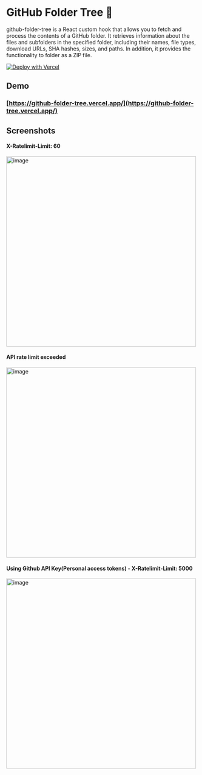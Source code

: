 # GitHub Folder Tree 🌲

github-folder-tree is a React custom hook that allows you to fetch and process the contents of a GitHub folder. It retrieves information about the files and subfolders in the specified folder, including their names, file types, download URLs, SHA hashes, sizes, and paths. In addition, it provides the functionality to folder as a ZIP file.

[![Deploy with Vercel](https://vercel.com/button)](https://vercel.com/new/clone?repository-url=https%3A%2F%2Fgithub.com%2Fsauravhathi%2Fgithub-folder-tree%2Ftree%2Fdemo&redirect-url=https%3A%2F%2Fgithub.com%2Fsauravhathi%2Fgithub-folder-tree&demo-title=GitHub%20Folder%20Tree&demo-description=github-folder-tree%20is%20a%20React%20custom%20hook%20that%20allows%20you%20to%20fetch%20and%20process%20the%20contents%20of%20a%20GitHub%20folder.%20It%20retrieves%20information%20about%20the%20files%20and%20subfolders%20in%20the%20specified%20folder%2C%20including%20their%20names%2C%20file%20types%2C%20download%20URLs%2C%20SHA%20hashes%2C%20sizes%2C%20and%20paths.&demo-url=https%3A%2F%2Fgithub-folder-tree.vercel.app%2F&demo-image=https%3A%2F%2Fgithub.com%2Fsauravhathi%2Fgithub-folder-tree%2Fassets%2F61316762%2F81e95adb-975b-468d-aed1-f0000ce7c2c8&skippable-integrations=1)

## Demo

### [https://github-folder-tree.vercel.app/](https://github-folder-tree.vercel.app/)

## Screenshots

#### X-Ratelimit-Limit: 60

<img src="https://github.com/sauravhathi/github-folder-tree/assets/61316762/7a442222-2095-4c0d-9a61-a6bb5e3a4887" alt="image" width="500px" height="auto" />

#### API rate limit exceeded
<img src="https://github.com/sauravhathi/github-folder-tree/assets/61316762/5dcd4868-8e2e-4b10-8fd9-a8af788f412d" alt="image" width="500px" height="auto" />

#### Using Github API Key(Personal access tokens) - X-Ratelimit-Limit: 5000

<img src="https://github.com/sauravhathi/github-folder-tree/assets/61316762/db552e41-c41d-44b7-b010-4e24a86a6388" alt="image" width="500px" height="auto" />
